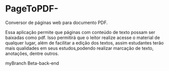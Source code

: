 # PageToPDF-
Conversor de páginas web para documento PDF.

Essa aplicação permite que páginas com conteúdo de texto possam ser baixadas como pdf. 
Isso permitirá que o leitor realize acesse o material de qualquer lugar, além de facilitar a 
edição dos textos, assim estudantes terão mais qualidades em seus estudos,podendo realizar 
marcação de texto, anotações, dentre outros.

myBranch Beta-back-end